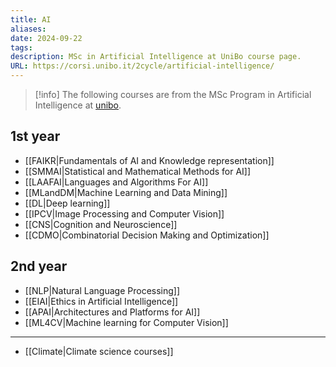 ```yaml
---
title: AI
aliases: 
date: 2024-09-22
tags: 
description: MSc in Artificial Intelligence at UniBo course page.
URL: https://corsi.unibo.it/2cycle/artificial-intelligence/
---
```

>[!info]
> The following courses are from the MSc Program in Artificial Intelligence at [unibo](https://www.unibo.it/en).
## 1st year

- [[FAIKR|Fundamentals of AI and Knowledge representation]]
- [[SMMAI|Statistical and Mathematical Methods for AI]]
- [[LAAFAI|Languages and Algorithms For AI]]
- [[MLandDM|Machine Learning and Data Mining]]
- [[DL|Deep learning]]
- [[IPCV|Image Processing and Computer Vision]]
- [[CNS|Cognition and Neuroscience]]
- [[CDMO|Combinatorial Decision Making and Optimization]]
## 2nd year

- [[NLP|Natural Language Processing]]
- [[EIAI|Ethics in Artificial Intelligence]]
- [[APAI|Architectures and Platforms for AI]]
- [[ML4CV|Machine learning for Computer Vision]]


---
- [[Climate|Climate science courses]]
